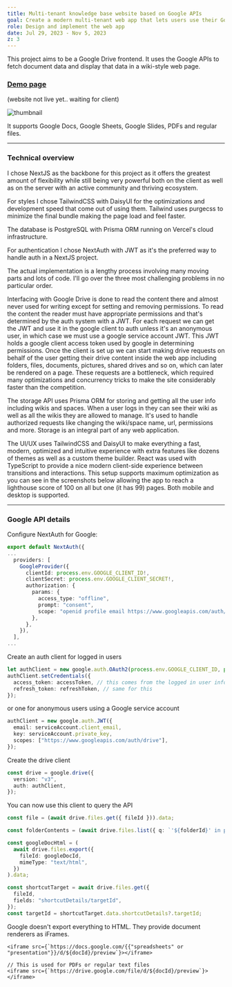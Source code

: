 ```yaml
---
title: Multi-tenant knowledge base website based on Google APIs
goal: Create a modern multi-tenant web app that lets users use their Google Drive as a knowledge base
role: Design and implement the web app
date: Jul 29, 2023 - Nov 5, 2023
z: 3
---
```


This project aims to be a Google Drive frontend. It uses the Google APIs to fetch document data and display that data in a wiki-style web page.

### [Demo page](https://ivan.stepsy.wiki/space/spc)

(website not live yet.. waiting for client)

![thumbnail](/thumbnail.png)

It supports Google Docs, Google Sheets, Google Slides, PDFs and regular files.

---

### Technical overview

I chose NextJS as the backbone for this project as it offers the greatest amount of flexibility while still being very powerful both on the client as well as on the server with an
active community and thriving ecosystem.

For styles I chose TailwindCSS with DaisyUI for the optimizations and development speed that come out of using them. Tailwind uses purgecss to minimize the final bundle making the
page load and feel faster.

The database is PostgreSQL with Prisma ORM running on Vercel's cloud infrastructure.

For authentication I chose NextAuth with JWT as it's the preferred way to handle auth in a NextJS project.

The actual implementation is a lengthy process involving many moving parts and lots of code. I'll go over the three most challenging problems in no particular order.

Interfacing with Google Drive is done to read the content there and almost never used for writing except for setting and removing permissions. To read the content the reader must
have appropriate permissions and that's determined by the auth system with a JWT. For each request we can get the JWT and use it in the google client to auth unless it's an
anonymous user, in which case we must use a google service account JWT. This JWT holds a google client access token used by google in determining permissions. Once the client is
set up we can start making drive requests on behalf of the user getting their drive content inside the web app including folders, files, documents, pictures, shared drives and so
on, which can later be rendered on a page. These requests are a bottleneck, which required many optimizations and concurrency tricks to make the site considerably faster than the
competition.

The storage API uses Prisma ORM for storing and getting all the user info including wikis and spaces. When a user logs in they can see their wiki as well as all the wikis they are
allowed to manage. It's used to handle authorized requests like changing the wiki/space name, url, permissions and more. Storage is an integral part of any web application.

The UI/UX uses TailwindCSS and DaisyUI to make everything a fast, modern, optimized and intuitive experience with extra features like dozens of themes as well as a custom theme
builder. React was used with TypeScript to provide a nice modern client-side experience between transitions and interactions. This setup supports maximum optimization as you can
see in the screenshots below allowing the app to reach a lighthouse score of 100 on all but one (it has 99) pages. Both mobile and desktop is supported.

---

### Google API details

Configure NextAuth for Google:

```ts
export default NextAuth({
...
  providers: [
    GoogleProvider({
      clientId: process.env.GOOGLE_CLIENT_ID!,
      clientSecret: process.env.GOOGLE_CLIENT_SECRET!,
      authorization: {
        params: {
          access_type: "offline",
          prompt: "consent",
          scope: "openid profile email https://www.googleapis.com/auth/drive",
        },
      },
    }),
  ],
...
```

Create an auth client for logged in users

```ts
let authClient = new google.auth.OAuth2(process.env.GOOGLE_CLIENT_ID, process.env.GOOGLE_CLIENT_SECRET);
authClient.setCredentials({
  access_token: accessToken, // this comes from the logged in user info
  refresh_token: refreshToken, // same for this
});
```

or one for anonymous users using a Google service account

```ts
authClient = new google.auth.JWT({
  email: serviceAccount.client_email,
  key: serviceAccount.private_key,
  scopes: ["https://www.googleapis.com/auth/drive"],
});
```

Create the drive client

```ts
const drive = google.drive({
  version: "v3",
  auth: authClient,
});
```

You can now use this client to query the API

```ts
const file = (await drive.files.get({ fileId })).data;
```

```ts
const folderContents = (await drive.files.list({ q: `'${folderId}' in parents` })).data.files;
```

```ts
const googleDocHtml = (
  await drive.files.export({
    fileId: googleDocId,
    mimeType: "text/html",
  })
).data;
```

```ts
const shortcutTarget = await drive.files.get({
  fileId,
  fields: "shortcutDetails/targetId",
});
const targetId = shortcutTarget.data.shortcutDetails?.targetId;
```

Google doesn't export everything to HTML. They provide document renderers as iFrames.

```tsx
<iframe src={`https://docs.google.com/{{"spreadsheets" or "presentation"}}/d/${docId}/preview`}></iframe>
```

```tsx
// This is used for PDFs or regular text files
<iframe src={`https://drive.google.com/file/d/${docId}/preview`}></iframe>
```
